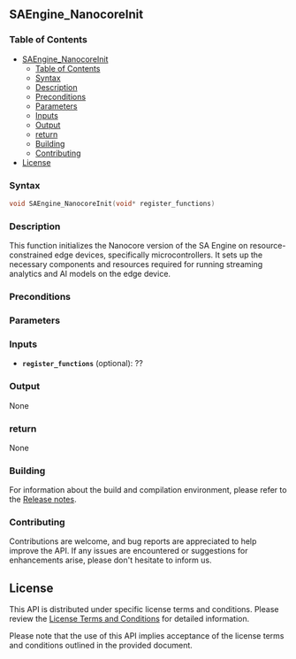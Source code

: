 ## SAEngine_NanocoreInit

### Table of Contents
- [SAEngine\_NanocoreInit](#saengine_nanocoreinit)
  - [Table of Contents](#table-of-contents)
  - [Syntax](#syntax)
  - [Description](#description)
  - [Preconditions](#preconditions)
  - [Parameters](#parameters)
  - [Inputs](#inputs)
  - [Output](#output)
  - [return](#return)
  - [Building](#building)
  - [Contributing](#contributing)
- [License](#license)

### Syntax
```c
void SAEngine_NanocoreInit(void* register_functions)
```
### Description
This function initializes the Nanocore version of the SA Engine on resource-constrained edge devices, specifically microcontrollers. It sets up the necessary components and resources required for running streaming analytics and AI models on the edge device.

### Preconditions


### Parameters


### Inputs
- **`register_functions`** (optional): ??

### Output
None

### return
None

### Building
For information about the build and compilation environment, please refer to the [Release notes](../../../release_notes.md).

### Contributing
Contributions are welcome, and bug reports are appreciated to help improve the API. If any issues are encountered or suggestions for enhancements arise, please don't hesitate to inform us.

## License
This API is distributed under specific license terms and conditions. Please review the [License Terms and Conditions](../../../Stream_Analyze_Terms_of_Use.pdf) for detailed information.

Please note that the use of this API implies acceptance of the license terms and conditions outlined in the provided document.